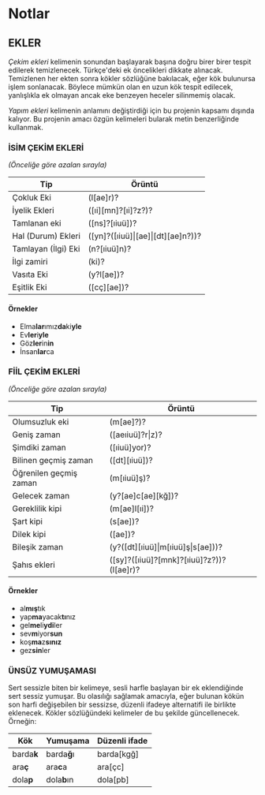 # Notlar

## EKLER

_Çekim ekleri_ kelimenin sonundan başlayarak başına doğru birer birer tespit edilerek temizlenecek. Türkçe'deki ek öncelikleri dikkate alınacak. Temizlenen her ekten sonra kökler sözlüğüne bakılacak, eğer kök bulunursa işlem sonlanacak. Böylece mümkün olan en uzun kök tespit edilecek, yanlışlıkla ek olmayan ancak eke benzeyen heceler silinmemiş olacak.

_Yapım ekleri_ kelimenin anlamını değiştirdiği için bu projenin kapsamı dışında kalıyor. Bu projenin amacı özgün kelimeleri bularak metin benzerliğinde kullanmak.

### İSİM ÇEKİM EKLERİ
_(Önceliğe göre azalan sırayla)_

| Tip | Örüntü|
| --- | --- |
| Çokluk Eki | (l[ae]r)? |
| İyelik Ekleri | ([ıi][mn]?[ıi]?z?)? |
| Tamlanan eki | ([ns]?[ıiuü])? |
| Hal (Durum) Ekleri| ([yn]?([ıiuü]\|[ae]\|[dt][ae]n?))? |
| Tamlayan (İlgi) Eki| (n?[ıiuü]n)? |
| İlgi zamiri | (ki)? |
| Vasıta Eki | (y?l[ae])? |
| Eşitlik Eki | ([cç][ae])? |

#### Örnekler

- Elma**lar**ımız**da**ki**yle**
- Ev**ler**i**yle**
- Göz**ler**in**in**
- İnsan**lar**ca

### FİİL ÇEKİM EKLERİ
_(Önceliğe göre azalan sırayla)_

| Tip | Örüntü|
| --- | --- |
| Olumsuzluk eki  | (m[ae]?)? |
| Geniş zaman  | ([aeıiuü]?r\|z)? |
| Şimdiki zaman | ([ıiuü]yor)? |
| Bilinen geçmiş zaman | ([dt][ıiuü])? |
| Öğrenilen geçmiş zaman  | (m[ıiuü]ş)? |
| Gelecek zaman | (y?[ae]c[ae][kğ])? |
| Gereklilik kipi  | (m[ae]l[ıi])? |
| Şart kipi  | (s[ae])? |
| Dilek kipi | ([ae])? |
| Bileşik zaman  | (y?([dt][ıiuü]\|m[ıiuü]ş\|s[ae]))? |
| Şahıs ekleri | ([sy]?([ıiuü]?[mnk]?[ıiuü]?z?))?(l[ae]r)? |

#### Örnekler

- al**mış**tık
- yap**ma**yacak**tı**nız
- gel**me**li**ydi**ler
- sev**m**iyor**sun**
- koş**ma**z**sınız**
- gez**sin**ler

### ÜNSÜZ YUMUŞAMASI

Sert sessizle biten bir kelimeye, sesli harfle başlayan bir ek eklendiğinde sert sessiz yumuşar. Bu olasılığı sağlamak amacıyla, eğer bulunan kökün son harfi değişebilen bir sessizse, düzenli ifadeye alternatifi ile birlikte eklenecek. Kökler sözlüğündeki kelimeler de bu şekilde güncellenecek. Örneğin:

| Kök | Yumuşama | Düzenli ifade |
| --- | --- | --- |
| barda**k** | barda**ğ**ı | barda[kgğ] |
| ara**ç** | ara**c**a  | ara[çc] |
| dola**p** | dola**b**ın | dola[pb] |

